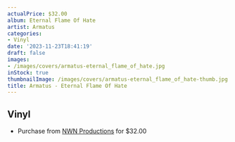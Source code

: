 ```yaml
---
actualPrice: $32.00
album: Eternal Flame Of Hate
artist: Armatus
categories:
- Vinyl
date: '2023-11-23T18:41:19'
draft: false
images:
- /images/covers/armatus-eternal_flame_of_hate.jpg
inStock: true
thumbnailImage: /images/covers/armatus-eternal_flame_of_hate-thumb.jpg
title: Armatus - Eternal Flame Of Hate
---
```


## Vinyl
* Purchase from [NWN Productions](http://shop.nwnprod.com/index.php?route=product/product&path=75&product_id=40893&sort=pd.name&order=ASC) for $32.00
